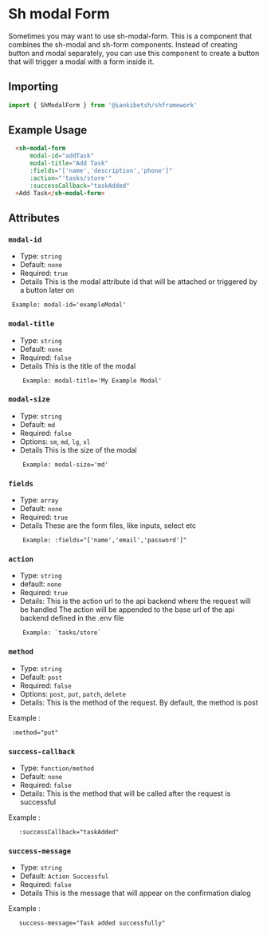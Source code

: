 # Sh modal Form

Sometimes you may want to use sh-modal-form. This is a component that combines the sh-modal and sh-form components.
Instead of creating button and modal separately, you can use this component to create a button that will trigger a modal with a form inside it.

## Importing
```javascript
import { ShModalForm } from '@iankibetsh/shframework'
```

## Example Usage
```html
  <sh-modal-form
      modal-id="addTask"
      modal-title="Add Task"
      :fields="['name','description','phone']"
      :action="'tasks/store'"
      :successCallback="taskAdded"
  >Add Task</sh-modal-form>
```
## Attributes

### `modal-id`
- Type: `string`
- Default: `none`
- Required: `true`
- Details
  This is the modal attribute id that will be attached or triggered by a button later on
``` 
 Example: modal-id='exampleModal'
```

### `modal-title`
- Type: `string`
- Default: `none`
- Required: `false`
- Details
  This is the title of the modal
```
    Example: modal-title='My Example Modal'
```
### `modal-size`
- Type: `string`
- Default: `md`
- Required: `false`
- Options: `sm`, `md`, `lg`, `xl`
- Details
  This is the size of the modal
```
    Example: modal-size='md'
```

### `fields`
- Type: `array`
- Default: `none`
- Required: `true`
- Details
  These are the form files, like inputs, select etc
```
    Example: :fields="['name','email','password']"
```

### `action`
- Type: `string`
- default: `none`
- Required: `true`
- Details: 
  This is the action url to the api backend where the request will be handled
  The action will be appended to the base url of the api backend defined in the .env file
```
    Example: `tasks/store`
```

### `method`
- Type: `string`
- Default: `post`
- Required: `false`
- Options: `post`, `put`, `patch`, `delete`
- Details:
  This is the method of the request. By default, the method is post

Example :

```
 :method="put"
```

### `success-callback`
- Type: `function/method`
- Default: `none`
- Required: `false`
- Details:
  This is the method that will be called after the request is successful

Example :

```
   :successCallback="taskAdded"
```


### `success-message`
- Type: `string`
- Default: `Action Successful`
- Required: `false`
- Details
  This is the message that will appear on the confirmation dialog

Example :

```
   success-message="Task added successfully"
```


